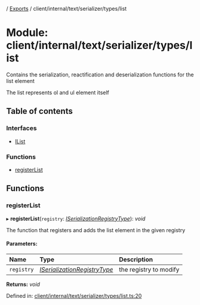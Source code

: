 [](../README.md) / [Exports](../modules.md) / client/internal/text/serializer/types/list

# Module: client/internal/text/serializer/types/list

Contains the serialization, reactification and deserialization functions
for the list element

The list represents ol and ul element itself

## Table of contents

### Interfaces

- [IList](../interfaces/client_internal_text_serializer_types_list.ilist.md)

### Functions

- [registerList](client_internal_text_serializer_types_list.md#registerlist)

## Functions

### registerList

▸ **registerList**(`registry`: [*ISerializationRegistryType*](../interfaces/client_internal_text_serializer.iserializationregistrytype.md)): *void*

The function that registers and adds the list element in the given
registry

#### Parameters:

Name | Type | Description |
:------ | :------ | :------ |
`registry` | [*ISerializationRegistryType*](../interfaces/client_internal_text_serializer.iserializationregistrytype.md) | the registry to modify    |

**Returns:** *void*

Defined in: [client/internal/text/serializer/types/list.ts:20](https://github.com/onzag/itemize/blob/3efa2a4a/client/internal/text/serializer/types/list.ts#L20)
